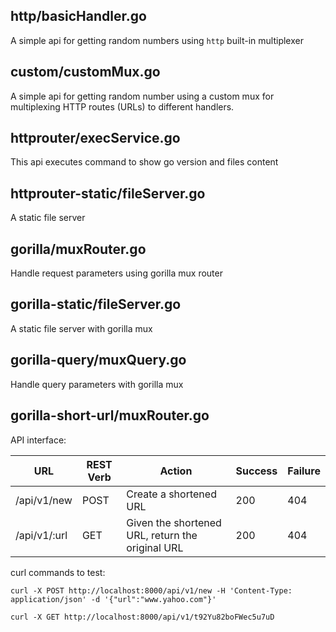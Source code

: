 ## http/basicHandler.go

A simple api for getting random numbers using `http` built-in multiplexer

## custom/customMux.go

A simple api for getting random number using a custom mux for multiplexing
HTTP routes (URLs) to different handlers.

## httprouter/execService.go

This api executes command to show go version and files content

## httprouter-static/fileServer.go

A static file server

## gorilla/muxRouter.go

Handle request parameters using gorilla mux router

## gorilla-static/fileServer.go

A static file server with gorilla mux

## gorilla-query/muxQuery.go

Handle query parameters with gorilla mux

## gorilla-short-url/muxRouter.go

API interface:

| URL | REST Verb | Action | Success | Failure |
| --- | --- | --- | --- | --- |
| /api/v1/new | POST | Create a shortened URL | 200 | 404 |
| /api/v1/:url | GET | Given the shortened URL, return the original URL | 200 | 404 |

curl commands to test:
```
curl -X POST http://localhost:8000/api/v1/new -H 'Content-Type: application/json' -d '{"url":"www.yahoo.com"}'
```
```
curl -X GET http://localhost:8000/api/v1/t92Yu82boFWec5u7uD
```